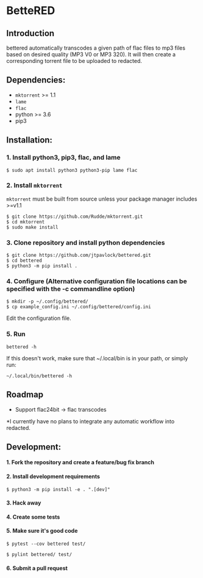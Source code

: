 # BetteRED

## Introduction
bettered automatically transcodes a given path of flac files to mp3 files
based on desired quality (MP3 V0 or MP3 320). It will then create a
corresponding torrent file to be uploaded to redacted.

## Dependencies:
  * `mktorrent` >= 1.1
  * `lame`
  * `flac`
  * python >= 3.6
  * pip3

## Installation:

### 1. Install python3, pip3, flac, and lame
`$ sudo apt install python3 python3-pip lame flac`

### 2. Install `mktorrent`
`mktorrent` must be built from source unless your package manager includes >=v1.1

~~~
$ git clone https://github.com/Rudde/mktorrent.git
$ cd mktorrent
$ sudo make install
~~~

### 3. Clone repository and install python dependencies

~~~
$ git clone https://github.com/jtpavlock/bettered.git
$ cd bettered
$ python3 -m pip install .
~~~

### 4. Configure (Alternative configuration file locations can be specified with the -c commandline option)

~~~
$ mkdir -p ~/.config/bettered/
$ cp example_config.ini ~/.config/bettered/config.ini
~~~

Edit the configuration file.

### 5. Run
`bettered -h`

If this doesn't work, make sure that ~/.local/bin is in your path, or simply run:

`~/.local/bin/bettered -h`

## Roadmap
  * Support flac24bit -> flac transcodes
  
*I currently have no plans to integrate any automatic workflow into redacted.
## Development:

#### 1. Fork the repository and create a feature/bug fix branch

#### 2. Install development requirements
`$ python3 -m pip install -e . ".[dev]"`

#### 3. Hack away
#### 4. Create some tests

#### 5. Make sure it's good code
`$ pytest --cov bettered test/`

`$ pylint bettered/ test/`

#### 6. Submit a pull request
